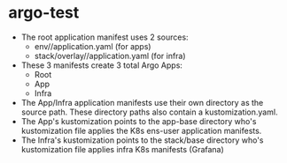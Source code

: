 # argo-test

- The root application manifest uses 2 sources:
  - env/<env>/application.yaml (for apps)
  - stack/overlay/<env>/application.yaml (for infra)
- These 3 manifests create 3 total Argo Apps:
  - Root
  - App
  - Infra
-  The App/Infra application manifests use their own directory as the source path. These directory paths also contain a kustomization.yaml.
  - The App's kustomization points to the app-base directory who's kustomization file applies the K8s ens-user application manifests.
  - The Infra's kustomization points to the stack/base directory who's kustomization file applies infra K8s manifests (Grafana)
